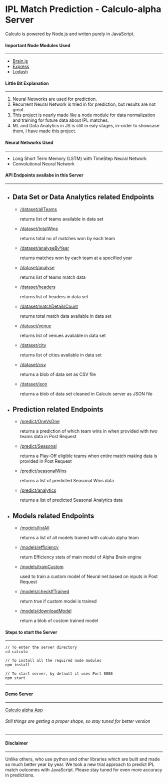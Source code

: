 IPL Match Prediction - Calculo-alpha Server
===========================

Calculo is powered by Node.js and writen purely in JavaScript.


#### Important Node Modules Used
--------------------------------
+ [Brain.js](https://www.npmjs.com/package/brain.js)
+ [Express](https://www.npmjs.com/package/express)
+ [Lodash](https://www.npmjs.com/package/lodash)

#### Little Bit Explanation
---------------------------
1. Neural Networks are used for prediction.
2. Recurrent Neural Network is tried in for prediction, but results are not great.
3. This project is nearly made like a node module for data normalization and training for future data about IPL matches.
4. ML and Data Analytics in JS is still in ealy stages, in-order to showcase them, I have made this project.

#### Neural Networks Used
-------------------------

+ Long Short Term Memory (LSTM) with TimeStep Neural Network
+ Convolutional Neural Network

#### API Endpoints availabe in this Server
---------------

+ Data Set or Data Analytics related Endpoints
  ----------
    + [/dataset/allTeams](https://calculo-alpha.herokuapp.com/dataset/allTeams) 
      
       returns list of teams available in data set

    + [/dataset/totalWins](https://calculo-alpha.herokuapp.com/dataset/totalWins)
     
       returns total no of matches won by each team
       
    + [/dataset/analyseByYear](https://calculo-alpha.herokuapp.com/dataset/analyseByYear)
  
       returns matches won by each team at a specified year
       
    + [/dataset/analyse](https://calculo-alpha.herokuapp.com/dataset/analyse)

       returns list of teams match data

    + [/dataset/headers](https://calculo-alpha.herokuapp.com/dataset/headers)
     
       returns list of headers in data set
       
    + [/dataset/matchDetailsCount](https://calculo-alpha.herokuapp.com/dataset/matchDetailsCount)
  
       returns total match data available in data set 
       
    + [/dataset/venue](https://calculo-alpha.herokuapp.com/dataset/venue)

       returns list of venues available in data set
       
    + [/dataset/city](https://calculo-alpha.herokuapp.com/dataset/city)

       returns list of cities available in data set
       
    + [/dataset/csv](https://calculo-alpha.herokuapp.com/dataset/csv)

       returns a blob of data set as CSV file
       
    + [/dataset/json](https://calculo-alpha.herokuapp.com/dataset/json)
  
       returns a blob of data set cleaned in Calculo server as JSON file

+ Prediction related Endpoints
    ------------

    + [/predict/OneVsOne](https://calculo-alpha.herokuapp.com/predict/OneVsOne)

        returns a prediction of which team wins in when provided with two teams data in Post Request

    + [/predict/Seasonal](https://calculo-alpha.herokuapp.com/predict/Seasonal)

        returns a Play-Off eligible teams when entire match making data is provided in Post Request

    + [/predict/seasonalWins](https://calculo-alpha.herokuapp.com/predict/seasonalWins)

        returns a list of predicted Seasonal Wins data

    + [/predict/analytics](https://calculo-alpha.herokuapp.com/predict/analytics)

        returns a list of predicted Seasonal Analytics data

+ Models related Endpoints
    ----
    + [/models/listAll](https://calculo-alpha.herokuapp.com/models/listAll)

        returns a list of all models trained with calculo alpha team

    + [/models/efficiency](https://calculo-alpha.herokuapp.com/models/efficiency)

        return Efficiency stats of main model of Alpha Brain engine

    + [/models/trainCustom](https://calculo-alpha.herokuapp.com/models/trainCustom)   

        used to train a custom model of Neural net based on inputs in Post Request

    + [/models/checkIfTrained](https://calculo-alpha.herokuapp.com/models/checkIfTrained)

        return true if custom model is trained 

    + [/models/downloadModel](https://calculo-alpha.herokuapp.com/models/downloadModel)

        return a blob of custom trained model

#### Steps to start the Server
------------------------------

```
// To enter the server directory
cd calculo

// To install all the required node modules
npm install

// To start server, by default it uses Port 8080
npm start
```

----------------
#### Demo Server
----------------
[Calculo alpha App](https://calculo-alpha.herokuapp.com)

###### Still things are getting a proper shape, so stay tuned for better version

----------------

#### Disclaimer
----------------
Unlike others, who use python and other libraries which are built and made so much better year by year. We took a new trial approach to predict IPL match outcomes with JavaScript. Please stay tuned for even more accuracy in predictions.
